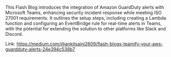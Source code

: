 This Flash Blog introduces the integration of Amazon GuardDuty alerts with Microsoft Teams, enhancing security incident response while meeting ISO 27001 requirements. It outlines the setup steps, including creating a Lambda function and configuring an EventBridge rule for real-time alerts in Teams, with the potential for extending the solution to other platforms like Slack and Discord.


Link: https://medium.com/@ankitsaini2609/flash-blogs-teamify-your-aws-guardduty-alerts-24e394c538b7
